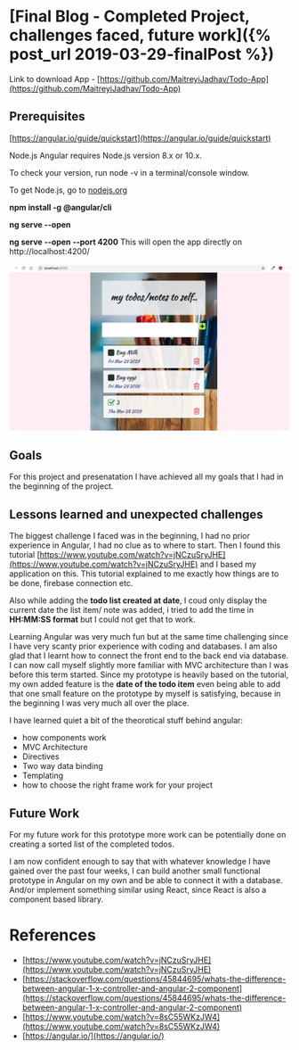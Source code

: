 # [Final Blog - Completed Project, challenges faced, future work]({% post_url 2019-03-29-finalPost %}) 

Link to download App - [https://github.com/MaitreyiJadhav/Todo-App](https://github.com/MaitreyiJadhav/Todo-App)

## Prerequisites 

[https://angular.io/guide/quickstart](https://angular.io/guide/quickstart)

Node.js
Angular requires Node.js version 8.x or 10.x.

To check your version, run node -v in a terminal/console window.

To get Node.js, go to [nodejs.org](https://nodejs.org/en/)


**npm install -g @angular/cli**

**ng serve --open**

**ng serve --open --port 4200** 
This will open the app directly on http://localhost:4200/


![Final prototype](/images/final.png)


## Goals
For this project and presenatation I have achieved all my goals that I had in the beginning of the project. 

## Lessons learned and unexpected challenges
The biggest challenge I faced was in the beginning, I had no prior experience in Angular, I had no clue as to where to start. 
Then I found this tutorial [https://www.youtube.com/watch?v=jNCzuSryJHE](https://www.youtube.com/watch?v=jNCzuSryJHE) and I based my application on this. This tutorial explained to me exactly how things are to be done, firebase connection etc.

Also while adding the **todo list created at date**, I coud only display the current date the list item/ note was added, i tried to add the time in **HH:MM:SS format** but I could not get that to work.

Learning Angular was very much fun but at the same time challenging since I have very scanty prior experience with coding and databases. I am also glad that I learnt how to connect the front end to the back end via database. I can now call myself slightly more familiar with MVC architecture than I was before this term started. Since my prototype is heavily based on the tutorial, my own added feature is the **date of the todo item** even being able to add that one small feature on the prototype by myself is satisfying, because in the beginning I was very much all over the place. 

I have learned quiet a bit of the theorotical stuff behind angular:
- how components work
- MVC Architecture
- Directives
- Two way data binding
- Templating
- how to choose the right frame work for your project

## Future Work

For my future work for this prototype more work can be potentially done on creating a sorted list of the completed todos.

I am now confident enough to say that with whatever knowledge I have gained over the past four weeks, I can build another small functional prototype in Angular on my own and be able to connect it with a database. And/or implement something similar using React, since React is also a component based library.

# References
- [https://www.youtube.com/watch?v=jNCzuSryJHE](https://www.youtube.com/watch?v=jNCzuSryJHE)
- [https://stackoverflow.com/questions/45844695/whats-the-difference-between-angular-1-x-controller-and-angular-2-component](https://stackoverflow.com/questions/45844695/whats-the-difference-between-angular-1-x-controller-and-angular-2-component)
- [https://www.youtube.com/watch?v=8sC55WKzJW4](https://www.youtube.com/watch?v=8sC55WKzJW4)
- [https://angular.io/](https://angular.io/)



